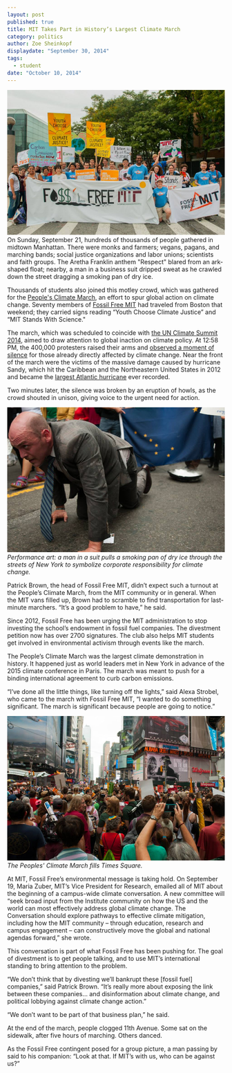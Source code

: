 ```yaml
---
layout: post
published: true
title: MIT Takes Part in History’s Largest Climate March
category: politics
author: Zoe Sheinkopf
displaydate: "September 30, 2014"
tags: 
  - student
date: "October 10, 2014"
---
```


![](https://raw.githubusercontent.com/smnookin/smnookin.github.io/master/_posts/1491671_956029881080076_1969027885107661291_n.jpg?token=4895560__eyJzY29wZSI6IlJhd0Jsb2I6c21ub29raW4vc21ub29raW4uZ2l0aHViLmlvL21hc3Rlci9fcG9zdHMvMTQ5MTY3MV85NTYwMjk4ODEwODAwNzZfMTk2OTAyNzg4NTEwNzY2MTI5MV9uLmpwZyIsImV4cGlyZXMiOjE0MTM3MzQ5ODB9--1ab9cfbbe340bc15832a1876987d8fc97c704195)
On Sunday, September 21, hundreds of thousands of people gathered in midtown Manhattan. There were monks and farmers; vegans, pagans, and marching bands; social justice organizations and labor unions; scientists and faith groups. The Aretha Franklin anthem "Respect" blared from an ark-shaped float; nearby, a man in a business suit dripped sweat as he crawled down the street dragging a smoking pan of dry ice.

Thousands of students also joined this motley crowd, which was gathered for the [People's Climate March](http://peoplesclimate.org/wrap-up/), an effort to spur global action on climate change. Seventy members of [Fossil Free MIT](http://www.fossilfreemit.org/) had traveled from Boston that weekend; they carried signs reading “Youth Choose Climate Justice” and “MIT Stands With Science."

The march, which was scheduled to coincide with [the UN Climate Summit 2014](http://www.un.org/climatechange/summit/), aimed to draw attention to global inaction on climate policy. At 12:58 PM, the 400,000 protesters raised their arms and [observed a moment of silence](http://time.com/3415162/peoples-climate-march-new-york-manhattan-demonstration/) for those already directly affected by climate change. Near the front of the march were the victims of the massive damage caused by hurricane Sandy, which hit the Caribbean and the Northeastern United States in 2012 and became the [largest Atlantic hurricane](http://www.erh.noaa.gov/mhx/EventReviews/20121029/20121029.php) ever recorded.

Two minutes later, the silence was broken by an eruption of howls, as the crowd shouted in unison, giving voice to the urgent need for action.


![10711133_956029931080071_1505566343118686235_n.jpg](/_posts/10711133_956029931080071_1505566343118686235_n.jpg)
_Performance art: a man in a suit pulls a smoking pan of dry ice through the streets of New York to symbolize corporate responsibility for climate change._


Patrick Brown, the head of Fossil Free MIT, didn’t expect such a turnout at the People’s Climate March, from the MIT community or in general. When the MIT vans filled up, Brown had to scramble to find transportation for last-minute marchers. “It’s a good problem to have,” he said.

Since 2012, Fossil Free has been urging the MIT administration to stop investing the school’s endowment in fossil fuel companies. The divestment petition now has over 2700 signatures. The club also helps MIT students get involved in environmental activism through events like the march.

The People’s Climate March was the largest climate demonstration in history. It happened just as world leaders met in New York in advance of the 2015 climate conference in Paris. The march was meant to push for a binding international agreement to curb carbon emissions.

“I’ve done all the little things, like turning off the lights,” said Alexa Strobel, who came to the march with Fossil Free MIT, “I wanted to do something significant. The march is significant because people are going to notice.”

    
![10628105_956029774413420_2601407869024525412_n.jpg](/_posts/10628105_956029774413420_2601407869024525412_n.jpg)
_The Peoples' Climate March fills Times Square._

At MIT, Fossil Free’s environmental message is taking hold. On September 19, Maria Zuber, MIT’s Vice President for Research, emailed all of MIT about the beginning of a campus-wide climate conversation. A new committee will “seek broad input from the Institute community on how the US and the world can most effectively address global climate change. The Conversation should explore pathways to effective climate mitigation, including how the MIT community – through education, research and campus engagement – can constructively move the global and national agendas forward,” she wrote.

This conversation is part of what Fossil Free has been pushing for. The goal of divestment is to get people talking, and to use MIT’s international standing to bring attention to the problem.

“We don’t think that by divesting we’ll bankrupt these [fossil fuel] companies,” said Patrick Brown. “It’s really more about exposing the link between these companies… and disinformation about climate change, and political lobbying against climate change action.”

“We don’t want to be part of that business plan,” he said.

At the end of the march, people clogged 11th Avenue. Some sat on the sidewalk, after five hours of marching. Others danced.

As the Fossil Free contingent posed for a group picture, a man passing by said to his companion: “Look at that. If MIT’s with us, who can be against us?”